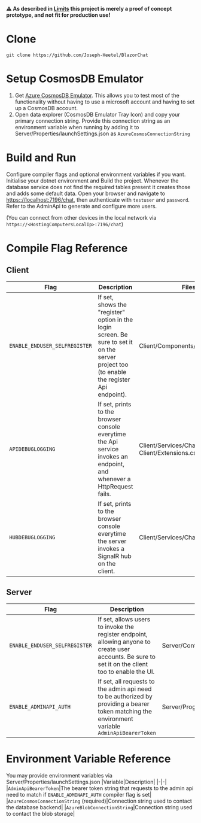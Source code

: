 **⚠ As described in [Limits](./limits.md) this project is merely a proof of concept prototype, and not fit for production use!**

# Clone
```
git clone https://github.com/Joseph-Heetel/BlazorChat
```
# Setup CosmosDB Emulator

1. Get [Azure CosmosDB Emulator](https://docs.microsoft.com/de-de/azure/cosmos-db/local-emulator?tabs=ssl-netstd21). This allows you to test most of the functionality without having to use a microsoft account and having to set up a CosmosDB account.
1. Open data explorer (CosmosDB Emulator Tray Icon) and copy your primary connection string. Provide this connection string as an environment variable when running by adding it to Server/Properties/launchSettings.json as `AzureCosmosConnectionString`

# Build and Run

Configure compiler flags and optional environment variables if you want. Initialise your dotnet environment and Build the project.
Whenever the database service does not find the required tables present it creates those and adds some default data. Open your browser and navigate to [https:://localhost:7196/chat](https:://localhost:7196/chat), then authenticate with `testuser` and `password`. Refer to the AdminApi to generate and configure more users.

(You can connect from other devices in the local network via `https://<HostingComputersLocalIp>:7196/chat`)

# Compile Flag Reference
## Client
|Flag|Description|Files|
|-|-|-|
|`ENABLE_ENDUSER_SELFREGISTER`|If set, shows the "register" option in the login screen. Be sure to set it on the server project too (to enable the register Api endpoint).|Client/Components/Root.razor.cs|
|`APIDEBUGLOGGING`|If set, prints to the browser console everytime the Api service invokes an endpoint, and whenever a HttpRequest fails.|Client/Services/ChatApiService.cs Client/Extensions.cs|
|`HUBDEBUGLOGGING`|If set, prints to the browser console everytime the server invokes a SignalR hub on the client.|Client/Services/ChatHubService.cs|
## Server
|Flag|Description|Files|
|-|-|-|
|`ENABLE_ENDUSER_SELFREGISTER`|If set, allows users to invoke the register endpoint, allowing anyone to create user accounts. Be sure to set it on the client too to enable the UI.|Server/Controllers/SessionController.cs|
|`ENABLE_ADMINAPI_AUTH`|If set, all requests to the admin api need to be authorized by providing a bearer token matching the environment variable `AdminApiBearerToken`|Server/Program.cs|

# Environment Variable Reference
You may provide environment variables via Server/Properties/launchSettings.json
|Variable|Description|
|-|-|
|`AdminApiBearerToken`|The bearer token string that requests to the admin api need to match if `ENABLE_ADMINAPI_AUTH` compiler flag is set|
|`AzureCosmosConnectionString` (required)|Connection string used to contact the database backend|
|`AzureBlobConnectionString`|Connection string used to contact the blob storage|